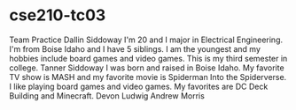 # cse210-tc03
 Team Practice
Dallin Siddoway
I'm 20 and I major in Electrical Engineering. I'm from Boise Idaho and I have 5 siblings. I am the youngest and my hobbies include board games and video games. This is my third semester in college.
Tanner Siddoway
I was born and raised in Boise Idaho. My favorite TV show is MASH and my favorite movie is Spiderman Into the Spiderverse. I like playing board games and video games. My favorites are DC Deck Building and Minecraft.
Devon Ludwig
Andrew Morris


